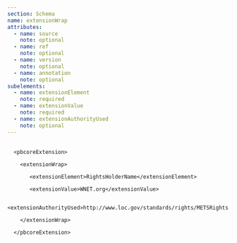 ```yaml
---
section: Schema
name: extensionWrap
attributes:
  - name: source
    note: optional
  - name: ref
    note: optional
  - name: version
    note: optional
  - name: annotation
    note: optional
subelements:
  - name: extensionElement
    note: required
  - name: extensionValue
    note: required
  - name: extensionAuthorityUsed
    note: optional
---
```

<pre>
  <code>
  &lt;pbcoreExtension&gt;<br>
    &lt;extensionWrap&gt;<br>
       &lt;extensionElement&gt;RightsHolderName&lt;/extensionElement&gt;<br>
       &lt;extensionValue&gt;WNET.org&lt;/extensionValue&gt;<br>
       &lt;extensionAuthorityUsed&gt;http://www.loc.gov/standards/rights/METSRights.xsd&lt;/extensionAuthorityUsed&gt;<br>
    &lt;/extensionWrap&gt;<br>
  &lt;/pbcoreExtension&gt;<br>
  </code>
</pre>

